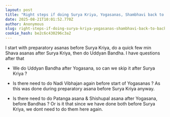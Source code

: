 ```yaml
---
layout: post
title: "Right steps if doing Surya Kriya, Yogasanas, Shambhavi back to back"
date: 2025-08-21T10:01:52.770Z
author: Anonymous
slug: right-steps-if-doing-surya-kriya-yogasanas-shambhavi-back-to-back
cookie_hash: be2c6c430296c3a2
---
```


I start with preparatory asanas before Surya Kriya, do a quick few min Shava asanas after Surya Kriya, then do Uddyan Bandha. I have questions after that

- We do Uddyan Bandha after Yogasana, so can we skip it after Surya Kriya ?

- Is there need to do Nadi Vibhajan again before start of Yogasanas ? As this was done during preparatory asana before Surya Kriya anyway.

- Is there need to do Patanga asana & Shishupal asana after Yogasana, before Bandhas ? Or is it that since we have done both before Surya Kriya, we dont need to do them here again.

